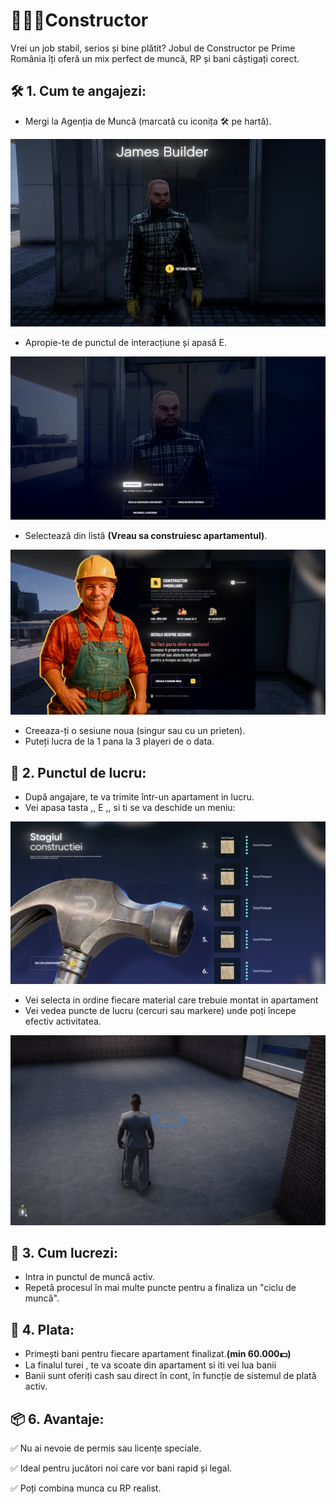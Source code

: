# 👷🏽‍♂️Constructor

Vrei un job stabil, serios și bine plătit? Jobul de Constructor pe Prime România îți oferă un mix perfect de muncă, RP și bani câștigați corect.

## 🛠️ 1. Cum te angajezi:

* Mergi la Agenția de Muncă (marcată cu iconița 🛠️ pe hartă).

![CONSTRUCTOR](../.gitbook/assets/constructor1.png)

* Apropie-te de punctul de interacțiune și apasă E.

![CONSTRUCTOR](../.gitbook/assets/constructor2.png)

* Selectează din listă **(Vreau sa construiesc apartamentul)**.

![CONSTRUCTOR](../.gitbook/assets/constuctor3.png)

* Creeaza-ți o sesiune noua (singur sau cu un prieten).
* Puteți lucra de la 1 pana la 3 playeri de o data.

## 📍 2. Punctul de lucru:

* După angajare, te va trimite într-un apartament in lucru.
* Vei apasa tasta ,, E ,, si ti se va deschide un meniu:

![CONSTRUCTOR](../.gitbook/assets/constructor4.png)

* Vei selecta in ordine fiecare material care trebuie montat in apartament
* Vei vedea puncte de lucru (cercuri sau markere) unde poți începe efectiv activitatea.

![CONSTRUCTOR](../.gitbook/assets/constructor5.png)

## 👷 3. Cum lucrezi:

* Intra in punctul de muncă activ.
* Repetă procesul în mai multe puncte pentru a finaliza un "ciclu de muncă".

## 💼 4. Plata:

* Primești bani pentru fiecare apartament finalizat.**(min 60.000💵)**
* La finalul turei , te va scoate din apartament si iti vei lua banii
* Banii sunt oferiți cash sau direct în cont, în funcție de sistemul de plată activ.

## 📦 6. Avantaje:

✅ Nu ai nevoie de permis sau licențe speciale.

✅ Ideal pentru jucători noi care vor bani rapid și legal.

✅ Poți combina munca cu RP realist.

